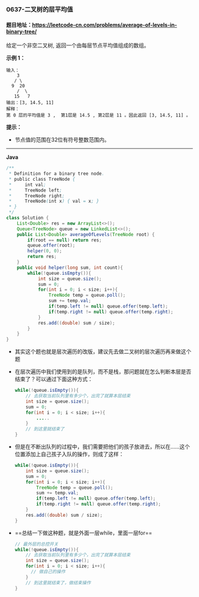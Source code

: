 ### 0637-二叉树的层平均值

#### 题目地址：https://leetcode-cn.com/problems/average-of-levels-in-binary-tree/

给定一个非空二叉树, 返回一个由每层节点平均值组成的数组。

 

**示例 1：**

```
输入：
    3
   / \
  9  20
    /  \
   15   7
输出：[3, 14.5, 11]
解释：
第 0 层的平均值是 3 ,  第1层是 14.5 , 第2层是 11 。因此返回 [3, 14.5, 11] 。
```

**提示：**

- 节点值的范围在32位有符号整数范围内。

---

**Java**

``` java
/**
 * Definition for a binary tree node.
 * public class TreeNode {
 *     int val;
 *     TreeNode left;
 *     TreeNode right;
 *     TreeNode(int x) { val = x; }
 * }
 */
class Solution {
    List<Double> res = new ArrayList<>();
    Queue<TreeNode> queue = new LinkedList<>();
    public List<Double> averageOfLevels(TreeNode root) {
        if(root == null) return res;
        queue.offer(root);
        helper(0, 0);
        return res;
    }
    public void helper(long sum, int count){
        while(!queue.isEmpty()){
            int size = queue.size();
            sum = 0;
            for(int i = 0; i < size; i++){
                TreeNode temp = queue.poll();
                sum += temp.val;
                if(temp.left != null) queue.offer(temp.left);
                if(temp.right != null) queue.offer(temp.right);
            }
            res.add((double) sum / size);
        }
    }
}
```

- 其实这个题也就是层次遍历的改版，建议先去做二叉树的层次遍历再来做这个题

- 在层次遍历中我们使用到的是队列，而不是栈，那问题就在怎么判断本层是否结束了？可以通过下面这种方式：

  ``` java
  while(!queue.isEmpty()){
      // 去获取当前队列里有多少个，出完了就算本层结束
      int size = queue.size();
      sum = 0;
      for(int i = 0; i < size; i++){
          .....
      }
      // 到这里就结束了
  }
  ```

- 但是在不断出队列的过程中，我们需要把他们的孩子放进去，所以在......这个位置添加上自己孩子入队的操作，则成了这样：

  ``` java
  while(!queue.isEmpty()){
      int size = queue.size();
      sum = 0;
      for(int i = 0; i < size; i++){
          TreeNode temp = queue.poll();
          sum += temp.val;
          if(temp.left != null) queue.offer(temp.left);
          if(temp.right != null) queue.offer(temp.right);
      }
      res.add((double) sum / size);
  }
  ```

- ==总结一下做这种题，就是外面一层while，里面一层for==

  ``` java
  // 最外层的总控开关
  while(!queue.isEmpty()){
      // 去获取当前队列里有多少个，出完了就算本层结束
      int size = queue.size();
      for(int i = 0; i < size; i++){
  		// 做自己的操作
      }
      // 到这里就结束了，做结束操作
  }
  ```

  